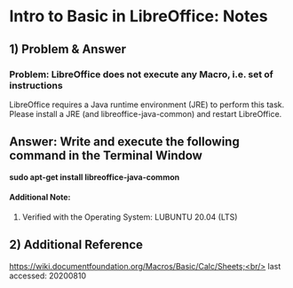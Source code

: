 # Intro to Basic in LibreOffice: Notes
## 1) Problem & Answer
### Problem: LibreOffice does not execute any Macro, i.e. set of instructions  
LibreOffice requires a Java runtime environment (JRE) to perform this task. Please install a JRE (and libreoffice-java-common) and restart LibreOffice.
## Answer: Write and execute the following command in the Terminal Window<br/>
<b>sudo apt-get install libreoffice-java-common</b>
#### Additional Note:
1) Verified with the Operating System: LUBUNTU 20.04 (LTS)

## 2) Additional Reference
https://wiki.documentfoundation.org/Macros/Basic/Calc/Sheets;<br/>
last accessed: 20200810
